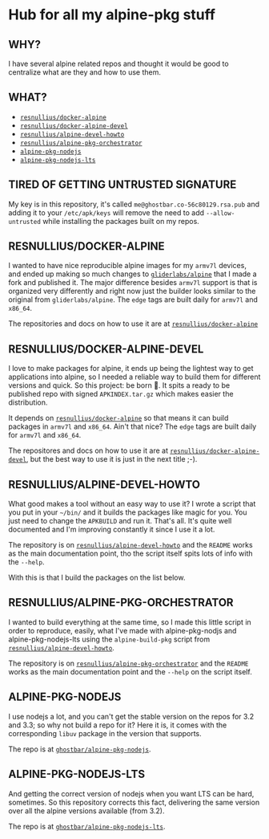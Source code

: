 Hub for all my alpine-pkg stuff
===============================

WHY?
----
I have several alpine related repos and thought it would be good to centralize
what are they and how to use them.

WHAT?
-----

+ [`resnullius/docker-alpine`](#resnullius-docker-alpine)
+ [`resnullius/docker-alpine-devel`](#resnullius-docker-alpine-devel)
+ [`resnullius/alpine-devel-howto`](#resnullius-alpine-devel-howto)
+ [`resnullius/alpine-pkg-orchestrator`](#resnullius-alpine-pkg-orchestrator)
+ [`alpine-pkg-nodejs`](#alpine-pkg-nodejs)
+ [`alpine-pkg-nodejs-lts`](#alpine-pkg-nodejs-lts)


TIRED OF GETTING UNTRUSTED SIGNATURE
------------------------------------

My key is in this repository, it's called `me@ghostbar.co-56c80129.rsa.pub` and
adding it to your `/etc/apk/keys` will remove the need to add
`--allow-untrusted` while installing the packages built on my repos.

<a href="#resnullius-docker-alpine"></a>
RESNULLIUS/DOCKER-ALPINE
------------------------

I wanted to have nice reproducible alpine images for my `armv7l` devices, and
ended up making so much changes to
[`gliderlabs/alpine`](https://github.com/gliderlabs/alpine) that I made a fork
and published it. The major difference besides `armv7l` support is that is
organized very differently and right now just the builder looks similar to the
original from `gliderlabs/alpine`. The `edge` tags are built daily for `armv7l`
and `x86_64`.

The repositories and docs on how to use it are at
[`resnullius/docker-alpine`](https://github.com/resnullius/docker-alpine)

<a href="#resnullius-docker-alpine-devel"></a>
RESNULLIUS/DOCKER-ALPINE-DEVEL
------------------------------

I love to make packages for alpine, it ends up being the lightest way to get
applications into alpine, so I needed a reliable way to build them for different
versions and quick. So this project: be born 🌄. It spits a ready to be published
repo with signed `APKINDEX.tar.gz` which makes easier the distribution.

It depends on
[`resnullius/docker-alpine`](https://github.com/resnullius/docker-alpine) so
that means it can build packages in `armv7l` and `x86_64`. Ain't that nice? The
`edge` tags are built daily for `armv7l` and `x86_64`.

The repositores and docs on how to use it are at
[`resnullius/docker-alpine-devel`](https://github.com/resnullius/docker-alpine-devel),
but the best way to use it is just in the next title ;-).

<a href="#resnullius-alpine-devel-howto"></a>
RESNULLIUS/ALPINE-DEVEL-HOWTO
-----------------------------

What good makes a tool without an easy way to use it? I wrote a script that you
put in your `~/bin/` and it builds the packages like magic for you. You just
need to change the `APKBUILD` and run it. That's all. It's quite well documented
and I'm improving constantly it since I use it a lot.

The repository is on
[`resnullius/alpine-devel-howto`](https://github.com/resnullius/alpine-devel-howto)
and the `README` works as the main documentation point, tho the script itself
spits lots of info with the `--help`.

With this is that I build the packages on the list below.

<a href="#resnullius-alpine-pkg-orchestrator"></a>
RESNULLIUS/ALPINE-PKG-ORCHESTRATOR
----------------------------------

I wanted to build everything at the same time, so I made this little script in
order to reproduce, easily, what I've made with alpine-pkg-nodjs and
alpine-pkg-nodejs-lts using the `alpine-build-pkg` script from
[`resnullius/alpine-devel-howto`](https://github.com/resnullius/alpine-devel-howto).

The repository is on
[`resnullius/alpine-pkg-orchestrator`](https://github.com/resnullius/alpine-pkg-orchestrator)
and the `README` works as the main documentation point and the `--help` on the
script itself.

<a href="#alpine-pkg-nodejs"></a>
ALPINE-PKG-NODEJS
-----------------

I use nodejs a lot, and you can't get the stable version on the repos for 3.2
and 3.3; so why not build a repo for it? Here it is, it comes with the
corresponding `libuv` package in the version that supports.

The repo is at
[`ghostbar/alpine-pkg-nodejs`](https://github.com/ghostbar/alpine-pkg-nodejs).

<a href="#alpine-pkg-nodejs-lts"></a>
ALPINE-PKG-NODEJS-LTS
---------------------

And getting the correct version of nodejs when you want LTS can be hard,
sometimes. So this repository corrects this fact, delivering the same version
over all the alpine versions available (from 3.2).

The repo is at
[`ghostbar/alpine-pkg-nodejs-lts`](https://github.com/ghostbar/alpine-pkg-nodejs-lts).
